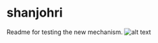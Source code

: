 # shanjohri
Readme for testing the new mechanism.
![alt text][logo]

[logo]: https://image.ibb.co/m8xeZc/Untitled_Diagram.png "Editing your Github pages on-the-go"
